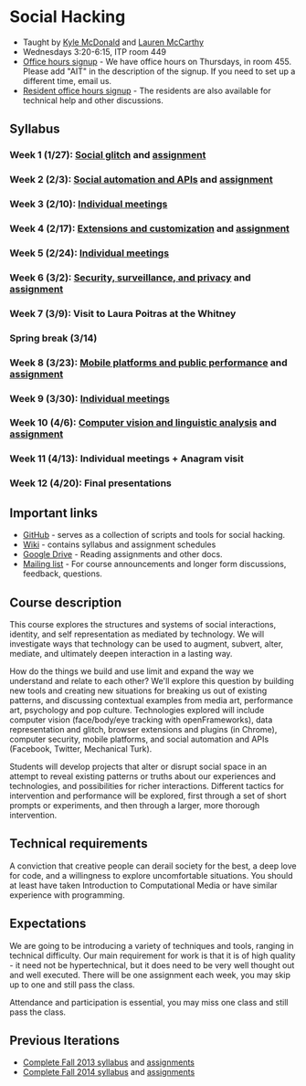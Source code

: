 # Social Hacking

* Taught by [Kyle McDonald](mailto:kyle@kylemcdonald.net) and [Lauren McCarthy](mailto:laurmccarthy@gmail.com)
* Wednesdays 3:20-6:15, ITP room 449
* [Office hours signup](http://bit.ly/1hECzFK) - We have office hours on Thursdays, in room 455. Please add "AIT" in the description of the signup. If you need to set up a different time, email us.
* [Resident office hours signup](https://itp.nyu.edu/inwiki/) - The residents are also available for technical help and other discussions.

## Syllabus

### Week 1 (1/27): [Social glitch](https://github.com/lmccart/AppropriatingInteractionTechnologies/wiki/Social-glitch) and [assignment](https://github.com/lmccart/AppropriatingInteractionTechnologies/wiki/Spring-2016-Assignments#assignment-1)

### Week 2 (2/3): [Social automation and APIs](https://github.com/lmccart/AppropriatingInteractionTechnologies/wiki/Social-automation-and-APIs) and [assignment](https://github.com/lmccart/AppropriatingInteractionTechnologies/wiki/Spring-2016-Assignments#assignment-2)

### Week 3 (2/10): [Individual meetings](https://github.com/lmccart/SocialHacking/wiki/Individual-Meetings#210)

### Week 4 (2/17): [Extensions and customization](https://github.com/lmccart/AppropriatingInteractionTechnologies/wiki/Extensions-and-customization) and [assignment](https://github.com/lmccart/AppropriatingInteractionTechnologies/wiki/Spring-2016-Assignments#assignment-3)

### Week 5 (2/24): [Individual meetings](https://github.com/lmccart/SocialHacking/wiki/Individual-Meetings#224)

### Week 6 (3/2): [Security, surveillance, and privacy](https://github.com/lmccart/AppropriatingInteractionTechnologies/wiki/Security,-surveillance,-and-privacy) and [assignment](https://github.com/lmccart/AppropriatingInteractionTechnologies/wiki/Spring-2016-Assignments#assignment-4)

### Week 7 (3/9): Visit to Laura Poitras at the Whitney

### Spring break (3/14)

### Week 8 (3/23): [Mobile platforms and public performance](https://github.com/lmccart/AppropriatingInteractionTechnologies/wiki/Mobile,-public-and-participatory-performance) and [assignment](https://github.com/lmccart/AppropriatingInteractionTechnologies/wiki/Spring-2016-Assignments#assignment-5)

### Week 9 (3/30): [Individual meetings](https://github.com/lmccart/SocialHacking/wiki/Individual-Meetings#330)

### Week 10 (4/6): [Computer vision and linguistic analysis](https://github.com/lmccart/AppropriatingInteractionTechnologies/wiki/Computer-vision-and-linguistic-analysis) and [assignment](https://github.com/lmccart/AppropriatingInteractionTechnologies/wiki/Spring-2016-Assignments#assignment-6)

### Week 11 (4/13): Individual meetings + Anagram visit

### Week 12 (4/20): Final presentations


## Important links

* [GitHub](https://github.com/lmccart/AppropriatingInteractionTechnologies) - serves as a collection of scripts and tools for social hacking.
* [Wiki](https://github.com/lmccart/AppropriatingInteractionTechnologies/wiki/) - contains syllabus and assignment schedules
* [Google Drive](https://drive.google.com/folderview?id=0B9tyIRZ76JCdNzdlUHAtdlUtTFU&usp=sharing) - Reading assignments and other docs.
* [Mailing list](https://groups.google.com/forum/#!forum/social-hacking) - For course announcements and longer form discussions, feedback, questions. 

## Course description

This course explores the structures and systems of social interactions, identity, and self representation as mediated by technology. We will investigate ways that technology can be used to augment, subvert, alter, mediate, and ultimately deepen interaction in a lasting way.

How do the things we build and use limit and expand the way we understand and relate to each other? We'll explore this question by building new tools and creating new situations for breaking us out of existing patterns, and discussing contextual examples from media art, performance art, psychology and pop culture. Technologies explored will include computer vision (face/body/eye tracking with openFrameworks), data representation and glitch, browser extensions and plugins (in Chrome), computer security, mobile platforms, and social automation and APIs (Facebook, Twitter, Mechanical Turk).

Students will develop projects that alter or disrupt social space in an attempt to reveal existing patterns or truths about our experiences and technologies, and possibilities for richer interactions. Different
tactics for intervention and performance will be explored, first through a set of short prompts or experiments, and then through a larger, more thorough intervention.

## Technical requirements

A conviction that creative people can derail society for the best, a deep love for code, and a willingness to explore uncomfortable situations. You should at least have taken Introduction to Computational Media or have similar experience with programming.

## Expectations

We are going to be introducing a variety of techniques and tools, ranging in technical difficulty. Our main requirement for work is that it is of high quality - it need not be hypertechnical, but it does need to be very well thought out and well executed. There will be one assignment each week, you may skip up to one and still pass the class.

Attendance and participation is essential, you may miss one class and still pass the class.


## Previous Iterations

* [Complete Fall 2013 syllabus](https://github.com/lmccart/AppropriatingInteractionTechnologies/wiki/Fall-2013-syllabus) and [assignments](https://github.com/lmccart/AppropriatingInteractionTechnologies/wiki/Fall-2013-assignments)
* [Complete Fall 2014 syllabus](https://github.com/lmccart/AppropriatingInteractionTechnologies/wiki/Fall-2014-Syllabus) and [assignments](https://github.com/lmccart/AppropriatingInteractionTechnologies/wiki/Fall-2014-Assignments)
